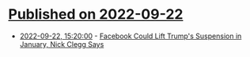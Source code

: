 # [Published on 2022-09-22](index.md)

* [2022-09-22, 15:20:00](https://tech.slashdot.org/story/22/09/22/152200/facebook-could-lift-trumps-suspension-in-january-nick-clegg-says?utm_source=rss1.0mainlinkanon&utm_medium=feed) - [Facebook Could Lift Trump's Suspension in January, Nick Clegg Says](https://tech.slashdot.org/story/22/09/22/152200/facebook-could-lift-trumps-suspension-in-january-nick-clegg-says?utm_source=rss1.0mainlinkanon&utm_medium=feed)
